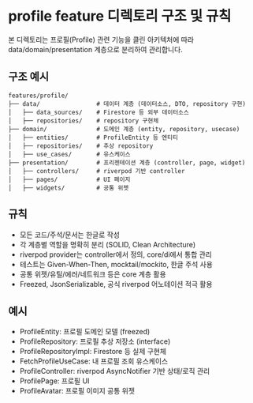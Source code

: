 # profile feature 디렉토리 구조 및 규칙

본 디렉토리는 프로필(Profile) 관련 기능을 클린 아키텍처에 따라 data/domain/presentation 계층으로 분리하여 관리합니다.

## 구조 예시
```
features/profile/
├── data/                # 데이터 계층 (데이터소스, DTO, repository 구현)
│   ├── data_sources/    # Firestore 등 외부 데이터소스
│   ├── repositories/    # repository 구현체
├── domain/              # 도메인 계층 (entity, repository, usecase)
│   ├── entities/        # ProfileEntity 등 엔티티
│   ├── repositories/    # 추상 repository
│   ├── use_cases/       # 유스케이스
├── presentation/        # 프리젠테이션 계층 (controller, page, widget)
│   ├── controllers/     # riverpod 기반 controller
│   ├── pages/           # UI 페이지
│   ├── widgets/         # 공통 위젯
```

## 규칙
- 모든 코드/주석/문서는 한글로 작성
- 각 계층별 역할을 명확히 분리 (SOLID, Clean Architecture)
- riverpod provider는 controller에서 정의, core/di에서 통합 관리
- 테스트는 Given-When-Then, mocktail/mockito, 한글 주석 사용
- 공통 위젯/유틸/에러/네트워크 등은 core 계층 활용
- Freezed, JsonSerializable, 공식 riverpod 어노테이션 적극 활용

## 예시
- ProfileEntity: 프로필 도메인 모델 (freezed)
- ProfileRepository: 프로필 추상 저장소 (interface)
- ProfileRepositoryImpl: Firestore 등 실제 구현체
- FetchProfileUseCase: 내 프로필 조회 유스케이스
- ProfileController: riverpod AsyncNotifier 기반 상태/로직 관리
- ProfilePage: 프로필 UI
- ProfileAvatar: 프로필 이미지 공통 위젯 
